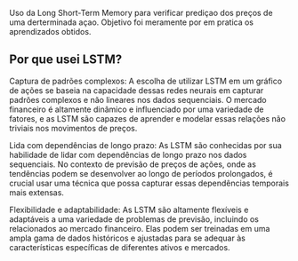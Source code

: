 Uso da Long Short-Term Memory para verificar prediçao dos preços de uma derterminada açao. Objetivo foi meramente por em pratica os aprendizados obtidos. 

## Por que usei LSTM?

   Captura de padrões complexos: A escolha de utilizar LSTM em um gráfico de ações se baseia na capacidade dessas redes neurais em capturar padrões complexos e não lineares nos dados sequenciais. O mercado financeiro é altamente dinâmico e influenciado por uma variedade de fatores, e as LSTM são capazes de aprender e modelar essas relações não triviais nos movimentos de preços.

  Lida com dependências de longo prazo: As LSTM são conhecidas por sua habilidade de lidar com dependências de longo prazo nos dados sequenciais. No contexto de previsão de preços de ações, onde as tendências podem se desenvolver ao longo de períodos prolongados, é crucial usar uma técnica que possa capturar essas dependências temporais mais extensas.

   Flexibilidade e adaptabilidade: As LSTM são altamente flexíveis e adaptáveis a uma variedade de problemas de previsão, incluindo os relacionados ao mercado financeiro. Elas podem ser treinadas em uma ampla gama de dados históricos e ajustadas para se adequar às características específicas de diferentes ativos e mercados.

